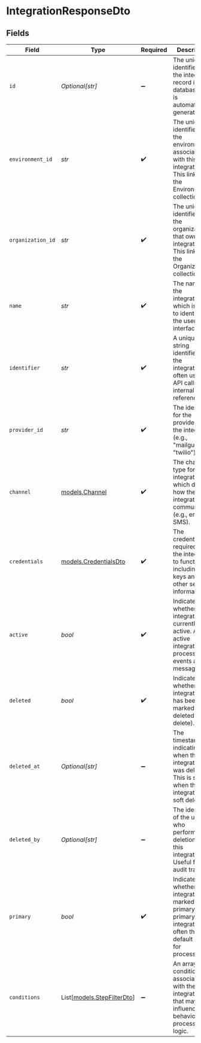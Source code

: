 # IntegrationResponseDto


## Fields

| Field                                                                                                                      | Type                                                                                                                       | Required                                                                                                                   | Description                                                                                                                |
| -------------------------------------------------------------------------------------------------------------------------- | -------------------------------------------------------------------------------------------------------------------------- | -------------------------------------------------------------------------------------------------------------------------- | -------------------------------------------------------------------------------------------------------------------------- |
| `id`                                                                                                                       | *Optional[str]*                                                                                                            | :heavy_minus_sign:                                                                                                         | The unique identifier of the integration record in the database. This is automatically generated.                          |
| `environment_id`                                                                                                           | *str*                                                                                                                      | :heavy_check_mark:                                                                                                         | The unique identifier for the environment associated with this integration. This links to the Environment collection.      |
| `organization_id`                                                                                                          | *str*                                                                                                                      | :heavy_check_mark:                                                                                                         | The unique identifier for the organization that owns this integration. This links to the Organization collection.          |
| `name`                                                                                                                     | *str*                                                                                                                      | :heavy_check_mark:                                                                                                         | The name of the integration, which is used to identify it in the user interface.                                           |
| `identifier`                                                                                                               | *str*                                                                                                                      | :heavy_check_mark:                                                                                                         | A unique string identifier for the integration, often used for API calls or internal references.                           |
| `provider_id`                                                                                                              | *str*                                                                                                                      | :heavy_check_mark:                                                                                                         | The identifier for the provider of the integration (e.g., "mailgun", "twilio").                                            |
| `channel`                                                                                                                  | [models.Channel](../models/channel.md)                                                                                     | :heavy_check_mark:                                                                                                         | The channel type for the integration, which defines how the integration communicates (e.g., email, SMS).                   |
| `credentials`                                                                                                              | [models.CredentialsDto](../models/credentialsdto.md)                                                                       | :heavy_check_mark:                                                                                                         | The credentials required for the integration to function, including API keys and other sensitive information.              |
| `active`                                                                                                                   | *bool*                                                                                                                     | :heavy_check_mark:                                                                                                         | Indicates whether the integration is currently active. An active integration will process events and messages.             |
| `deleted`                                                                                                                  | *bool*                                                                                                                     | :heavy_check_mark:                                                                                                         | Indicates whether the integration has been marked as deleted (soft delete).                                                |
| `deleted_at`                                                                                                               | *Optional[str]*                                                                                                            | :heavy_minus_sign:                                                                                                         | The timestamp indicating when the integration was deleted. This is set when the integration is soft deleted.               |
| `deleted_by`                                                                                                               | *Optional[str]*                                                                                                            | :heavy_minus_sign:                                                                                                         | The identifier of the user who performed the deletion of this integration. Useful for audit trails.                        |
| `primary`                                                                                                                  | *bool*                                                                                                                     | :heavy_check_mark:                                                                                                         | Indicates whether this integration is marked as primary. A primary integration is often the default choice for processing. |
| `conditions`                                                                                                               | List[[models.StepFilterDto](../models/stepfilterdto.md)]                                                                   | :heavy_minus_sign:                                                                                                         | An array of conditions associated with the integration that may influence its behavior or processing logic.                |